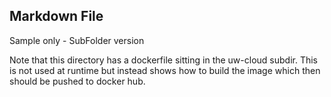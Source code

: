 ## Markdown File

Sample only - SubFolder version

Note that this directory has a dockerfile sitting in the uw-cloud subdir. This is not used at runtime but instead shows how
to build the image which then should be pushed to docker hub.
